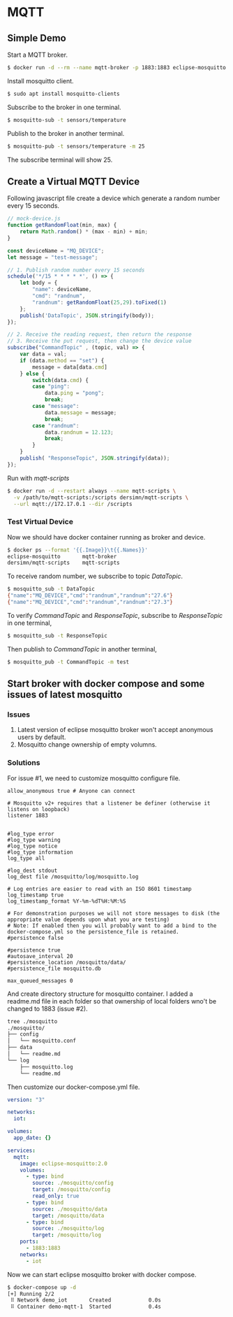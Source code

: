 # MQTT

## Simple Demo

Start a MQTT broker.

```bash
$ docker run -d --rm --name mqtt-broker -p 1883:1883 eclipse-mosquitto
```

Install mosquitto client.
```bash
$ sudo apt install mosquitto-clients
```

Subscribe to the broker in one terminal.
```bash
$ mosquitto-sub -t sensors/temperature
```

Publish to the broker in another terminal.
```bash
$ mosquitto-pub -t sensors/temperature -m 25
```

The subscribe terminal will show 25.

## Create a Virtual MQTT Device

Following javascript file create a device which generate a random number every 15 seconds.
```js
// mock-device.js
function getRandomFloat(min, max) {
    return Math.random() * (max - min) + min;
}

const deviceName = "MQ_DEVICE";
let message = "test-message";

// 1. Publish random number every 15 seconds
schedule('*/15 * * * * *', () => {
    let body = {
        "name": deviceName,
        "cmd": "randnum",
        "randnum": getRandomFloat(25,29).toFixed(1)
    };
    publish('DataTopic', JSON.stringify(body));
});

// 2. Receive the reading request, then return the response
// 3. Receive the put request, then change the device value
subscribe("CommandTopic" , (topic, val) => {
    var data = val;
    if (data.method == "set") {
        message = data[data.cmd]
    } else {
        switch(data.cmd) {
        case "ping":
            data.ping = "pong";
            break;
        case "message":
            data.message = message;
            break;
        case "randnum":
            data.randnum = 12.123;
            break;
        }
    }
    publish( "ResponseTopic", JSON.stringify(data));
});
```

Run with *mqtt-scripts*
```bash
$ docker run -d --restart always --name mqtt-scripts \
  -v /path/to/mqtt-scripts:/scripts dersimn/mqtt-scripts \
  --url mqtt://172.17.0.1 --dir /scripts
```

### Test Virtual Device

Now we should have docker container running as broker and device.
```bash
$ docker ps --format '{{.Image}}\t{{.Names}}'
eclipse-mosquitto       mqtt-broker
dersimn/mqtt-scripts    mqtt-scripts
```

To receive random number, we subscribe to topic *DataTopic*.
```bash
$ mosquitto_sub -t DataTopic
{"name":"MQ_DEVICE","cmd":"randnum","randnum":"27.6"}
{"name":"MQ_DEVICE","cmd":"randnum","randnum":"27.3"}
```

To verify *CommandTopic* and *ResponseTopic*, subscribe to *ResponseTopic* in one terminal,
```bash
$ mosquitto_sub -t ResponseTopic
```

Then publish to *CommandTopic* in another terminal,
```bash
$ mosquitto_pub -t CommandTopic -m test
```

## Start broker with docker compose and some issues of latest mosquitto

### Issues

1. Latest version of eclipse mosquitto broker won't accept anonymous users by default.
2. Mosquitto change ownership of empty volumns.

### Solutions
For issue #1, we need to customize mosquitto configure file.

```
allow_anonymous true # Anyone can connect

# Mosquitto v2+ requires that a listener be definer (otherwise it listens on loopback)
listener 1883


#log_type error
#log_type warning
#log_type notice
#log_type information
log_type all

#log_dest stdout
log_dest file /mosquitto/log/mosquitto.log

# Log entries are easier to read with an ISO 8601 timestamp
log_timestamp true
log_timestamp_format %Y-%m-%dT%H:%M:%S

# For demonstration purposes we will not store messages to disk (the appropriate value depends upon what you are testing)
# Note: If enabled then you will probably want to add a bind to the docker-compose.yml so the persistence_file is retained.
#persistence false

#persistence true
#autosave_interval 20
#persistence_location /mosquitto/data/
#persistence_file mosquitto.db

max_queued_messages 0
```

And create directory structure for mosquitto container. I added a readme.md file in each folder so that ownership of local folders wno't be changed to 1883 (issue #2).
```bash
tree ./mosquitto
./mosquitto/
├── config
│   └── mosquitto.conf
├── data
│   └── readme.md
└── log
    ├── mosquitto.log
    └── readme.md
```

Then customize our docker-compose.yml file.

```yml
version: "3"

networks:
  iot:

volumes:
  app_date: {}

services:
  mqtt:
    image: eclipse-mosquitto:2.0
    volumes:
      - type: bind
        source: ./mosquitto/config
        target: /mosquitto/config
        read_only: true
      - type: bind
        source: ./mosquitto/data
        target: /mosquitto/data
      - type: bind
        source: ./mosquitto/log
        target: /mosquitto/log
    ports:
      - 1883:1883
    networks:
      - iot
```

Now we can start eclipse mosquitto broker with docker compose.

```bash
$ docker-compose up -d
[+] Running 2/2
 ⠿ Network demo_iot       Created            0.0s
 ⠿ Container demo-mqtt-1  Started            0.4s
```
